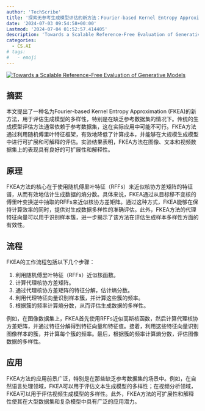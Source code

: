 ```yaml
---
author: 'TechScribe'
title: '探索无参考生成模型评估的新方法：Fourier-based Kernel Entropy Approximation (FKEA)'
date: '2024-07-03 09:54:58+00:00'
Lastmod: '2024-07-04 01:52:57.414405'
description: 'Towards a Scalable Reference-Free Evaluation of Generative Models'
categories:
  - CS.AI
# tags:
#   - emoji
---
```


[![Towards a Scalable Reference-Free Evaluation of Generative Models](https://arxiv-research-1301205113.cos.ap-guangzhou.myqcloud.com/images/2407.02961v1.pdf_0.jpg)](https://arxiv.org/abs/2407.02961v1)

## 摘要

本文提出了一种名为Fourier-based Kernel Entropy Approximation (FKEA)的新方法，用于评估生成模型的多样性，特别是在缺乏参考数据集的情况下。传统的生成模型评估方法通常依赖于参考数据集，这在实际应用中可能不可行。FKEA方法通过利用随机傅里叶特征框架，有效地降低了计算成本，并能够在大规模生成模型中进行可扩展和可解释的评估。实验结果表明，FKEA方法在图像、文本和视频数据集上的表现具有良好的可扩展性和解释性。<!--more-->

## 原理

FKEA方法的核心在于使用随机傅里叶特征（RFFs）来近似核协方差矩阵的特征谱，从而有效地估计生成数据的熵分数。具体来说，FKEA通过从目标移不变核的傅里叶变换逆中抽取的RFFs来近似核协方差矩阵。通过这种方式，FKEA能够在保持计算效率的同时，提供对生成数据多样性的准确评估。此外，FKEA方法的代理特征向量可以用于识别样本簇，进一步揭示了该方法在评估生成样本多样性方面的有效性。

## 流程

FKEA的工作流程包括以下几个步骤：
1. 利用随机傅里叶特征（RFFs）近似核函数。
2. 计算代理核协方差矩阵。
3. 通过代理核协方差矩阵的特征分解，估计熵分数。
4. 利用代理特征向量识别样本簇，并计算这些簇的频率。
5. 根据簇的频率计算熵分数，从而评估生成数据的多样性。

例如，在图像数据集上，FKEA首先使用RFFs近似高斯核函数，然后计算代理核协方差矩阵，并通过特征分解得到特征向量和特征值。接着，利用这些特征向量识别图像样本的簇，并计算每个簇的频率。最后，根据簇的频率计算熵分数，评估图像数据的多样性。

## 应用

FKEA方法的应用前景广泛，特别是在那些缺乏参考数据集的场景中。例如，在自然语言处理领域，FKEA可以用于评估文本生成模型的多样性；在视频分析领域，FKEA可以用于评估视频生成模型的多样性。此外，FKEA方法的可扩展性和解释性使其在大型数据集和复杂模型中具有广泛的应用潜力。